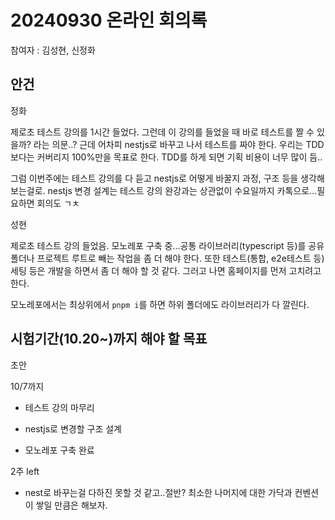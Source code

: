 # 20240930 온라인 회의록

참여자 : 김성현, 신정화

## 안건

정화

제로초 테스트 강의를 1시간 들었다. 그런데 이 강의를 들었을 때 바로 테스트를 짤 수 있을까? 라는 의문..?
근데 어차피 nestjs로 바꾸고 나서 테스트를 짜야 한다.
우리는 TDD보다는 커버리지 100%만을 목표로 한다. TDD를 하게 되면 기획 비용이 너무 많이 듬..

그럼 이번주에는 테스트 강의를 다 듣고 nestjs로 어떻게 바꿀지 과정, 구조 등을 생각해보는걸로. nestjs 변경 설계는 테스트 강의 완강과는 상관없이 수요일까지 카톡으로...필요하면 회의도 ㄱㅊ

성현

제로초 테스트 강의 들었음. 모노레포 구축 중...공통 라이브러리(typescript 등)를 공유 폴더나 프로젝트 루트로 빼는 작업을 좀 더 해야 한다. 또한 테스트(통합, e2e테스트 등) 세팅 등은 개발을 하면서 좀 더 해야 할 것 같다. 그러고 나면 홈페이지를 먼저 고치려고 한다.

모노레포에서는 최상위에서 `pnpm i`를 하면 하위 폴더에도 라이브러리가 다 깔린다.

## 시험기간(10.20~)까지 해야 할 목표

초안

10/7까지

- 테스트 강의 마무리
- nestjs로 변경할 구조 설계

- 모노레포 구축 완료

2주 left
- nest로 바꾸는걸 다하진 못할 것 같고..절반? 최소한 나머지에 대한 가닥과 컨벤션이 쌓일 만큼은 해보자.

